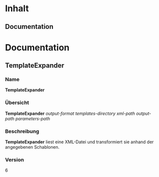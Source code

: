 # Inhalt

## Documentation<br>

# Documentation

## TemplateExpander

### Name

 **TemplateExpander** 

### Übersicht

 **TemplateExpander** _output-format_ _templates-directory_ _xml-path_ _output-path_ _parameters-path_ 

### Beschreibung

 **TemplateExpander** liest eine XML-Datei und transformiert sie anhand der angegebenen Schablonen.

### Version

6